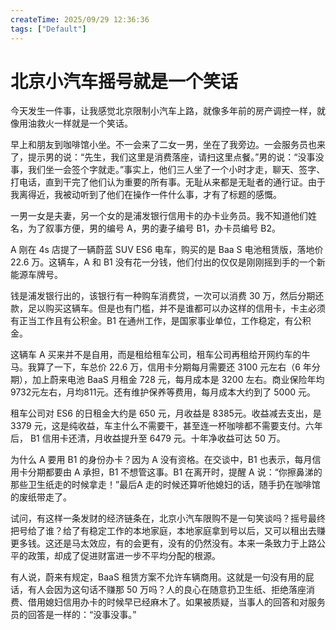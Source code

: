 ```yaml
---
createTime: 2025/09/29 12:36:36
tags: ["Default"]
---
```


# 北京小汽车摇号就是一个笑话

今天发生一件事，让我感觉北京限制小汽车上路，就像多年前的房产调控一样，就像用油救火一样就是一个笑话。

早上和朋友到咖啡馆小坐。不一会来了二女一男，坐在了我旁边。一会服务员也来了，提示男的说：“先生，我们这里是消费落座，请扫这里点餐。”男的说：“没事没事，我们坐一会签个字就走。”事实上，他们三人坐了一个小时才走，聊天、签字、打电话，直到干完了他们认为重要的所有事。无耻从来都是无耻者的通行证。由于我离得近，我被动听到了他们在操作一件什么事，才有了标题的感慨。

一男一女是夫妻，另一个女的是浦发银行信用卡的办卡业务员。我不知道他们姓名，为了叙事方便，男的编号 A，男的妻子编号 B1，办卡员编号 B2。

A 刚在 4s 店提了一辆蔚蓝 SUV ES6 电车，购买的是 Baa S 电池租赁版，落地价 22.6 万。这辆车，A 和 B1 没有花一分钱，他们付出的仅仅是刚刚摇到手的一个新能源车牌号。

钱是浦发银行出的，该银行有一种购车消费贷，一次可以消费 30 万，然后分期还款，足以购买这辆车。但是也有门槛，并不是谁都可以办这样的信用卡，卡主必须有正当工作且有公积金。B1 在通州工作，是国家事业单位，工作稳定，有公积金。

这辆车 A 买来并不是自用，而是租给租车公司，租车公司再租给开网约车的牛马。我算了一下，车总价 22.6 万，信用卡分期每月需要还 3100 元左右（6 年分期），加上蔚来电池 BaaS 月租金 728 元，每月成本是 3200 左右。商业保险年均9732元左右，月均811元。还有维护保养等费用，每月成本大约到了 5000 元。

租车公司对 ES6 的日租金大约是 650 元，月收益是 8385元。收益减去支出，是 3379 元，这是纯收益，车主什么不需要干，甚至连一杯咖啡都不需要支付。六年后， B1 信用卡还清，月收益提升至 6479 元。十年净收益可达 50 万。

为什么 A 要用 B1 的身份办卡？因为 A 没有资格。在交谈中，B1 也表示，每月信用卡分期都要由 A 承担，B1 不想管这事。B1 在离开时，提醒 A 说：“你擦鼻涕的那些卫生纸走的时候拿走！”最后A 走的时候还算听他媳妇的话，随手扔在咖啡馆的废纸带走了。

试问，有这样一条发财的经济链条在，北京小汽车限购不是一句笑谈吗？摇号最终把号给了谁？给了有稳定工作的本地家庭，本地家庭拿到号以后，又可以租出去赚更多钱。这还是马太效应，有的会更有，没有的仍然没有。本来一条致力于上路公平的政策，却成了促进财富进一步不平均分配的根源。

有人说，蔚来有规定，BaaS 租赁方案不允许车辆商用。这就是一句没有用的屁话，有人会因为这句话不赚那 50 万吗？人的良心在随意扔卫生纸、拒绝落座消费、借用媳妇信用办卡的时候早已经麻木了。如果被质疑，当事人的回答和对服务员的回答是一样的：“没事没事。”
